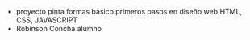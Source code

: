 - proyecto pinta formas basico primeros pasos en diseño web HTML, CSS, JAVASCRIPT
- Robinson Concha alumno
  
